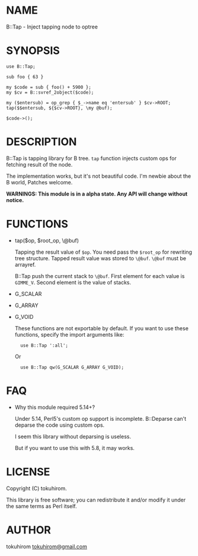 # NAME

B::Tap - Inject tapping node to optree

# SYNOPSIS

    use B::Tap;

    sub foo { 63 }

    my $code = sub { foo() + 5900 };
    my $cv = B::svref_2object($code);

    my ($entersub) = op_grep { $_->name eq 'entersub' } $cv->ROOT;
    tap($$entersub, ${$cv->ROOT}, \my @buf);

    $code->();

# DESCRIPTION

B::Tap is tapping library for B tree. `tap` function injects custom ops for fetching result of the node.

The implementation works, but it's not beautiful code. I'm newbie about the B world, Patches welcome.

__WARNINGS: This module is in a alpha state. Any API will change without notice.__

# FUNCTIONS

- tap($op, $root\_op, \\@buf)

    Tapping the result value of `$op`. You need pass the `$root_op` for rewriting tree structure. Tapped result value was stored to `\@buf`. `\@buf` must be arrayref.

    B::Tap push the current stack to `\@buf`. First element for each value is `GIMME_V`. Second element is the value of stacks.

- G\_SCALAR
- G\_ARRAY
- G\_VOID

    These functions are not exportable by default. If you want to use these functions, specify the import arguments like:

        use B::Tap ':all';

    Or

        use B::Tap qw(G_SCALAR G_ARRAY G_VOID);

# FAQ

- Why this module required 5.14+?

    Under 5.14, Perl5's custom op support is incomplete. B::Deparse can't deparse the code using custom ops.

    I seem this library without deparsing is useless.

    But if you want to use this with 5.8, it may works.

# LICENSE

Copyright (C) tokuhirom.

This library is free software; you can redistribute it and/or modify
it under the same terms as Perl itself.

# AUTHOR

tokuhirom <tokuhirom@gmail.com>
